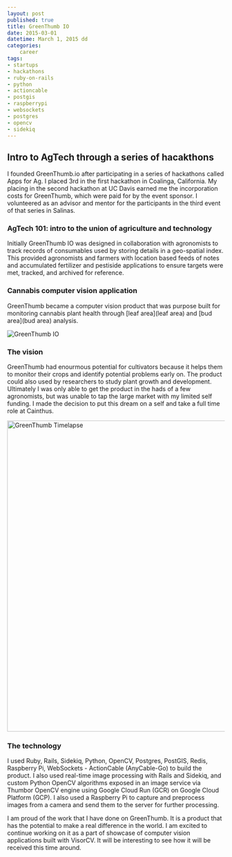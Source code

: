 ```yaml
---
layout: post
published: true
title: GreenThumb IO
date: 2015-03-01
datetime: March 1, 2015 dd
categories:
    career
tags:
- startups
- hackathons
- ruby-on-rails
- python
- actioncable
- postgis
- raspberrypi
- websockets
- postgres
- opencv
- sidekiq
---
```


## Intro to AgTech through a series of hacakthons
I founded GreenThumb.io after participating in a series of hackathons called Apps for Ag. I placed 3rd in the first hackathon in Coalinga, California. My placing in the second hackathon at UC Davis earned me the incorporation costs for GreenThumb, which were paid for by the event sponsor. I volunteered as an advisor and mentor for the participants in the third event of that series in Salinas.

### AgTech 101: intro to the union of agriculture and technology
Initially GreenThumb IO was designed in collaboration with agronomists to track records of consumables used by storing details in a geo-spatial index. This provided agronomists and farmers with location based feeds of notes and accumulated fertilizer and pestiside applications to ensure targets were met, tracked, and archived for reference.

### Cannabis computer vision application
GreenThumb became a computer vision product that was purpose built for monitoring cannabis plant health through [leaf area](leaf area) and [bud area](bud area) analysis. 

![GreenThumb IO](https://res.cloudinary.com/tonsoffun/image/upload/v1697299678/greenthumb-graph_pc5wfd.gif)

### The vision
GreenThumb had enourmous potential for cultivators because it helps them to monitor their crops and identify potential problems early on. The product could also used by researchers to study plant growth and development. Ultimately I was only able to get the product in the hads of a few agronomists, but was unable to tap the large market with my limited self funding. I made the decision to put this dream on a self and take a full time role at Cainthus.

<img src="https://res.cloudinary.com/tonsoffun/image/upload/v1697302623/greenthumb-io_gmrbku.gif" alt="GreenThumb Timelapse" style="width: 720px;">

### The technology
I used Ruby, Rails, Sidekiq, Python, OpenCV, Postgres, PostGIS, Redis, Raspberry Pi, WebSockets - ActionCable (AnyCable-Go) to build the product. I also used real-time image processing with Rails and Sidekiq, and custom Python OpenCV algorithms exposed in an image service via Thumbor OpenCV engine using Google Cloud Run (GCR) on Google Cloud Platform (GCP). I also used a Raspberry Pi to capture and preprocess images from a camera and send them to the server for further processing.


I am proud of the work that I have done on GreenThumb. It is a product that has the potential to make a real difference in the world. I am excited to continue working on it as a part of showcase of computer vision applications built with VisorCV. It will be interesting to see how it will be received this time around.
